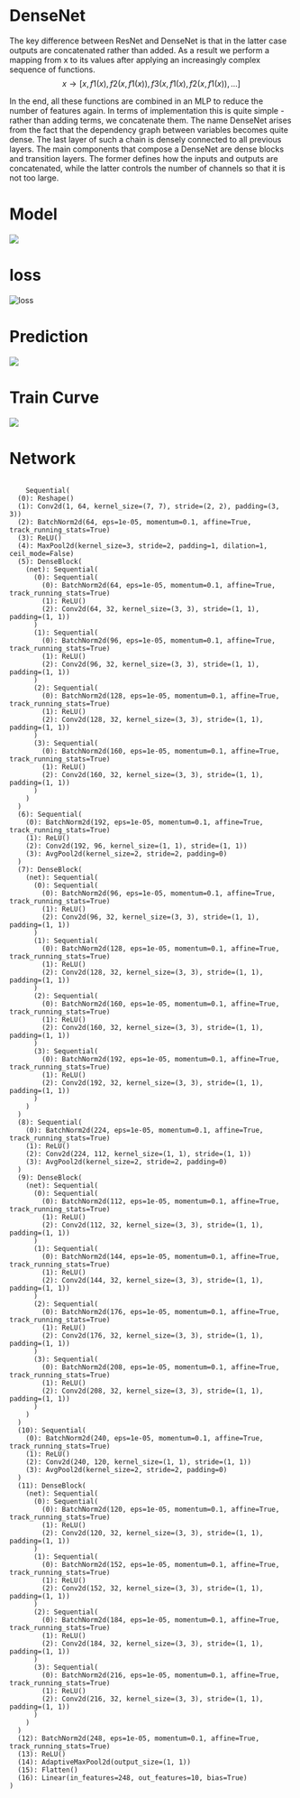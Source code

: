 # DenseNet
The key difference between ResNet and DenseNet is that in the latter case outputs are concatenated rather than added. As a result we perform a mapping from x to its values after applying an increasingly complex sequence of functions.$$x → [x, f 1 (x), f 2 (x, f 1 (x)), f 3 (x, f 1 (x), f 2 (x, f 1 (x)), . . .]$$

In the end, all these functions are combined in an MLP to reduce the number of features again. In terms of implementation this is quite simple - rather than adding terms, we concatenate them. The name DenseNet arises from the fact that the dependency graph between variables becomes quite dense. The last layer of such a chain is densely connected to all previous layers. The main components that compose a DenseNet are dense blocks and transition layers. The former defines how the inputs and outputs are concatenated, while the latter controls the number of channels so that it is not too large.
# Model
![](DenseNet.svg)
# loss
![loss](loss.png)
# 	Prediction
![](prediction.png)
# Train Curve
![](train_acc.png)
# Network
<code>
	Sequential(
  (0): Reshape()
  (1): Conv2d(1, 64, kernel_size=(7, 7), stride=(2, 2), padding=(3, 3))
  (2): BatchNorm2d(64, eps=1e-05, momentum=0.1, affine=True, track_running_stats=True)
  (3): ReLU()
  (4): MaxPool2d(kernel_size=3, stride=2, padding=1, dilation=1, ceil_mode=False)
  (5): DenseBlock(
    (net): Sequential(
      (0): Sequential(
        (0): BatchNorm2d(64, eps=1e-05, momentum=0.1, affine=True, track_running_stats=True)
        (1): ReLU()
        (2): Conv2d(64, 32, kernel_size=(3, 3), stride=(1, 1), padding=(1, 1))
      )
      (1): Sequential(
        (0): BatchNorm2d(96, eps=1e-05, momentum=0.1, affine=True, track_running_stats=True)
        (1): ReLU()
        (2): Conv2d(96, 32, kernel_size=(3, 3), stride=(1, 1), padding=(1, 1))
      )
      (2): Sequential(
        (0): BatchNorm2d(128, eps=1e-05, momentum=0.1, affine=True, track_running_stats=True)
        (1): ReLU()
        (2): Conv2d(128, 32, kernel_size=(3, 3), stride=(1, 1), padding=(1, 1))
      )
      (3): Sequential(
        (0): BatchNorm2d(160, eps=1e-05, momentum=0.1, affine=True, track_running_stats=True)
        (1): ReLU()
        (2): Conv2d(160, 32, kernel_size=(3, 3), stride=(1, 1), padding=(1, 1))
      )
    )
  )
  (6): Sequential(
    (0): BatchNorm2d(192, eps=1e-05, momentum=0.1, affine=True, track_running_stats=True)
    (1): ReLU()
    (2): Conv2d(192, 96, kernel_size=(1, 1), stride=(1, 1))
    (3): AvgPool2d(kernel_size=2, stride=2, padding=0)
  )
  (7): DenseBlock(
    (net): Sequential(
      (0): Sequential(
        (0): BatchNorm2d(96, eps=1e-05, momentum=0.1, affine=True, track_running_stats=True)
        (1): ReLU()
        (2): Conv2d(96, 32, kernel_size=(3, 3), stride=(1, 1), padding=(1, 1))
      )
      (1): Sequential(
        (0): BatchNorm2d(128, eps=1e-05, momentum=0.1, affine=True, track_running_stats=True)
        (1): ReLU()
        (2): Conv2d(128, 32, kernel_size=(3, 3), stride=(1, 1), padding=(1, 1))
      )
      (2): Sequential(
        (0): BatchNorm2d(160, eps=1e-05, momentum=0.1, affine=True, track_running_stats=True)
        (1): ReLU()
        (2): Conv2d(160, 32, kernel_size=(3, 3), stride=(1, 1), padding=(1, 1))
      )
      (3): Sequential(
        (0): BatchNorm2d(192, eps=1e-05, momentum=0.1, affine=True, track_running_stats=True)
        (1): ReLU()
        (2): Conv2d(192, 32, kernel_size=(3, 3), stride=(1, 1), padding=(1, 1))
      )
    )
  )
  (8): Sequential(
    (0): BatchNorm2d(224, eps=1e-05, momentum=0.1, affine=True, track_running_stats=True)
    (1): ReLU()
    (2): Conv2d(224, 112, kernel_size=(1, 1), stride=(1, 1))
    (3): AvgPool2d(kernel_size=2, stride=2, padding=0)
  )
  (9): DenseBlock(
    (net): Sequential(
      (0): Sequential(
        (0): BatchNorm2d(112, eps=1e-05, momentum=0.1, affine=True, track_running_stats=True)
        (1): ReLU()
        (2): Conv2d(112, 32, kernel_size=(3, 3), stride=(1, 1), padding=(1, 1))
      )
      (1): Sequential(
        (0): BatchNorm2d(144, eps=1e-05, momentum=0.1, affine=True, track_running_stats=True)
        (1): ReLU()
        (2): Conv2d(144, 32, kernel_size=(3, 3), stride=(1, 1), padding=(1, 1))
      )
      (2): Sequential(
        (0): BatchNorm2d(176, eps=1e-05, momentum=0.1, affine=True, track_running_stats=True)
        (1): ReLU()
        (2): Conv2d(176, 32, kernel_size=(3, 3), stride=(1, 1), padding=(1, 1))
      )
      (3): Sequential(
        (0): BatchNorm2d(208, eps=1e-05, momentum=0.1, affine=True, track_running_stats=True)
        (1): ReLU()
        (2): Conv2d(208, 32, kernel_size=(3, 3), stride=(1, 1), padding=(1, 1))
      )
    )
  )
  (10): Sequential(
    (0): BatchNorm2d(240, eps=1e-05, momentum=0.1, affine=True, track_running_stats=True)
    (1): ReLU()
    (2): Conv2d(240, 120, kernel_size=(1, 1), stride=(1, 1))
    (3): AvgPool2d(kernel_size=2, stride=2, padding=0)
  )
  (11): DenseBlock(
    (net): Sequential(
      (0): Sequential(
        (0): BatchNorm2d(120, eps=1e-05, momentum=0.1, affine=True, track_running_stats=True)
        (1): ReLU()
        (2): Conv2d(120, 32, kernel_size=(3, 3), stride=(1, 1), padding=(1, 1))
      )
      (1): Sequential(
        (0): BatchNorm2d(152, eps=1e-05, momentum=0.1, affine=True, track_running_stats=True)
        (1): ReLU()
        (2): Conv2d(152, 32, kernel_size=(3, 3), stride=(1, 1), padding=(1, 1))
      )
      (2): Sequential(
        (0): BatchNorm2d(184, eps=1e-05, momentum=0.1, affine=True, track_running_stats=True)
        (1): ReLU()
        (2): Conv2d(184, 32, kernel_size=(3, 3), stride=(1, 1), padding=(1, 1))
      )
      (3): Sequential(
        (0): BatchNorm2d(216, eps=1e-05, momentum=0.1, affine=True, track_running_stats=True)
        (1): ReLU()
        (2): Conv2d(216, 32, kernel_size=(3, 3), stride=(1, 1), padding=(1, 1))
      )
    )
  )
  (12): BatchNorm2d(248, eps=1e-05, momentum=0.1, affine=True, track_running_stats=True)
  (13): ReLU()
  (14): AdaptiveMaxPool2d(output_size=(1, 1))
  (15): Flatten()
  (16): Linear(in_features=248, out_features=10, bias=True)
)
</code>